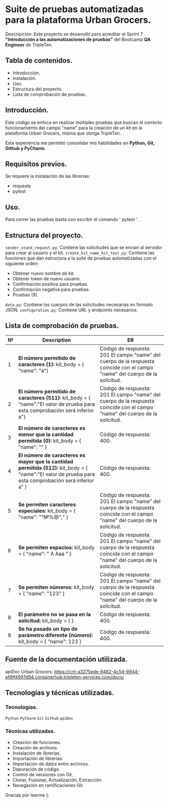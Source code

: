 # Suite de pruebas automatizadas para la plataforma Urban Grocers.

Descripición: Este proyecto se desarrolló para acreditar el Sprint 7 **"Introducción a las automatizaciones de pruebas"** del Bootcamp **QA Engineer** de TripleTen.

## Tabla de contenidos.
- Introducción.
- Instalación.
- Uso.
- Estructura del proyecto.
- Lista de comprobación de pruebas.

## Introducción.

Este código se enfoca en realizar múltiples pruebas que buscan el correcto funcionamiento del campo "name" para la creación de un kit en la plataforma Urban Grocers, misma que otorga TripleTen. 

Esta experiencia me permitió consolidar mis habilidades en **Python, Git, Github y PyCharm.**

## Requisitos previos.

Se requiere la instalación de las librerías:
- requests
- pytest

## Uso.

Para correr las pruebas basta con escribir el comando ' pytest '.

## Estructura del proyecto.

`sender_stand_request.py`: Contiene las solicitudes que se envían al servidor para crear al usuario y el kit.
`create_kit_name_kit_test.py`: Contiene las funciones que dan estructura a la suite de pruebas automatizadas con el siguiente orden:
- Obtener nuevo nombre de kit.
- Obtener token de nuevo usuario.
- Confirmación positiva para pruebas.
- Confirmación negativa para pruebas.
- Pruebas (9).

`data.py`: Contiene los cuerpos de las solicitudes necesarias en formato JSON.
`configuration.py`: Contiene URL y endpoints necesarios.

## Lista de comprobación de pruebas.

| № | Description                                                                                                                                             | ER                                                                                                                           |
|---|---------------------------------------------------------------------------------------------------------------------------------------------------------|------------------------------------------------------------------------------------------------------------------------------|
| 1 | **El número permitido de caracteres (1):** kit_body = { "name": "a"}                                                                                    | Código de respuesta: 201 El campo "name" del cuerpo de la respuesta coincide con el campo "name" del cuerpo de la solicitud. |
| 2 | **El número permitido de caracteres (511):** kit_body = { "name":"El valor de prueba para esta comprobación será inferior a"}                           | Código de respuesta: 201 El campo "name" del cuerpo de la respuesta coincide con el campo "name" del cuerpo de la solicitud. |
| 3 | **El número de caracteres es menor que la cantidad permitida (0):** kit_body = { "name": "" }                                                           | Código de respuesta: 400.                                                                                                    |
| 4 | **El número de caracteres es mayor que la cantidad permitida (512):** kit_body = { "name":"El valor de prueba para esta comprobación será inferior a” } | Código de respuesta: 400.                                                                                                    |
| 5 | **Se permiten caracteres especiales:** kit_body = { "name": ""№%@"," }                                                                                  | Código de respuesta: 201 El campo "name" del cuerpo de la respuesta coincide con el campo "name" del cuerpo de la solicitud. |
| 6 | **Se permiten espacios:** kit_body = { "name": " A Aaa " }                                                                                              | Código de respuesta: 201 El campo "name" del cuerpo de la respuesta coincide con el campo "name" del cuerpo de la solicitud. |
| 7 | **Se permiten números:** kit_body = { "name": "123" }                                                                                                   | Código de respuesta: 201 El campo "name" del cuerpo de la respuesta coincide con el campo "name" del cuerpo de la solicitud. |
| 8 | **El parámetro no se pasa en la solicitud:** kit_body = { }                                                                                             | Código de respuesta: 400.                                                                                                    |
| 9 | **Se ha pasado un tipo de parámetro diferente (número):** kit_body = { "name": 123 }                                                                    | Código de respuesta: 400.                                                                                                    |

## Fuente de la documentación utilizada.

apiDoc Urban Grocers: https://cnt-a3275ede-6462-4c54-9944-ef9ff4997d94.containerhub.tripleten-services.com/docs/

## Tecnologías y técnicas utilizadas.

### Tecnologías.

`Python` `PyCharm` `Git` `Github` `apiDoc`

### Técnicas utilizadas.

- Creación de funciones.
- Creación de archivos.
- Instalación de librerías.
- Importación de librerías.
- Importación de datos entre archivos.
- Depuración de código.
- Control de versiones con Git.
 - Clonar, Fusionar, Actualización, Extracción.
- Navegación en ramificaciones Git.

Gracias por leerme (: